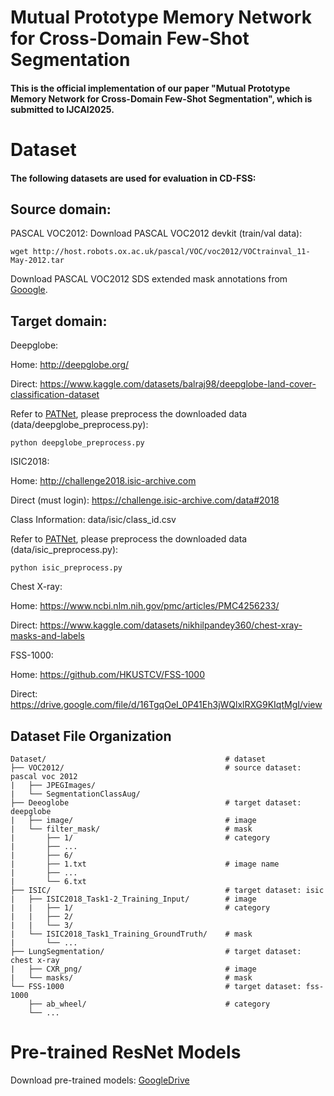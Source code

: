 # Mutual Prototype Memory Network for Cross-Domain Few-Shot Segmentation

#### This is the official implementation of our paper "Mutual Prototype Memory Network for Cross-Domain Few-Shot Segmentation", which is submitted to IJCAI2025.

# Dataset

#### The following datasets are used for evaluation in CD-FSS:

## Source domain:
  PASCAL VOC2012: Download PASCAL VOC2012 devkit (train/val data):  
  
    wget http://host.robots.ox.ac.uk/pascal/VOC/voc2012/VOCtrainval_11-May-2012.tar

  Download PASCAL VOC2012 SDS extended mask annotations from [Gooogle](https://drive.google.com/file/d/10zxG2VExoEZUeyQl_uXga2OWHjGeZaf2/view).

## Target domain:
  Deepglobe:
  
  Home: http://deepglobe.org/
  
  Direct: https://www.kaggle.com/datasets/balraj98/deepglobe-land-cover-classification-dataset
  
  Refer to [PATNet](https://github.com/slei109/PATNet), please preprocess the downloaded data (data/deepglobe_preprocess.py):

    python deepglobe_preprocess.py 

  ISIC2018:

  Home: http://challenge2018.isic-archive.com

  Direct (must login): https://challenge.isic-archive.com/data#2018

  Class Information: data/isic/class_id.csv

  Refer to [PATNet](https://github.com/slei109/PATNet), please preprocess the downloaded data (data/isic_preprocess.py):

    python isic_preprocess.py

  Chest X-ray:

  Home: https://www.ncbi.nlm.nih.gov/pmc/articles/PMC4256233/

  Direct: https://www.kaggle.com/datasets/nikhilpandey360/chest-xray-masks-and-labels

  FSS-1000:
  
  Home: https://github.com/HKUSTCV/FSS-1000
  
  Direct: https://drive.google.com/file/d/16TgqOeI_0P41Eh3jWQlxlRXG9KIqtMgI/view

## Dataset File Organization

    Dataset/                                        # dataset
    ├── VOC2012/                                    # source dataset: pascal voc 2012
    |   ├── JPEGImages/
    |   └── SegmentationClassAug/
    ├── Deeoglobe                                   # target dataset: deepglobe
    |   ├── image/                                  # image
    |   └── filter_mask/                            # mask
    |       ├── 1/                                  # category
    |       ├── ...                                 
    |       ├── 6/
    |       ├── 1.txt                               # image name
    |       ├── ...  
    |       └── 6.txt    
    ├── ISIC/                                       # target dataset: isic
    |   ├── ISIC2018_Task1-2_Training_Input/        # image
    |   |   ├── 1/                                  # category
    |   |   ├── 2/
    |   |   └── 3/
    |   └── ISIC2018_Task1_Training_GroundTruth/    # mask
    |       └── ...
    ├── LungSegmentation/                           # target dataset: chest x-ray
    |   ├── CXR_png/                                # image
    |   └── masks/                                  # mask
    └── FSS-1000                                    # target dataset: fss-1000
        ├── ab_wheel/                               # category
        └── ...

# Pre-trained ResNet Models

Download pre-trained models: [GoogleDrive](https://drive.google.com/drive/folders/1K36u--Luw2SjwL0XWehYVbjIsSRFTKpZ?dmr=1&ec=wgc-drive-hero-goto)












  
